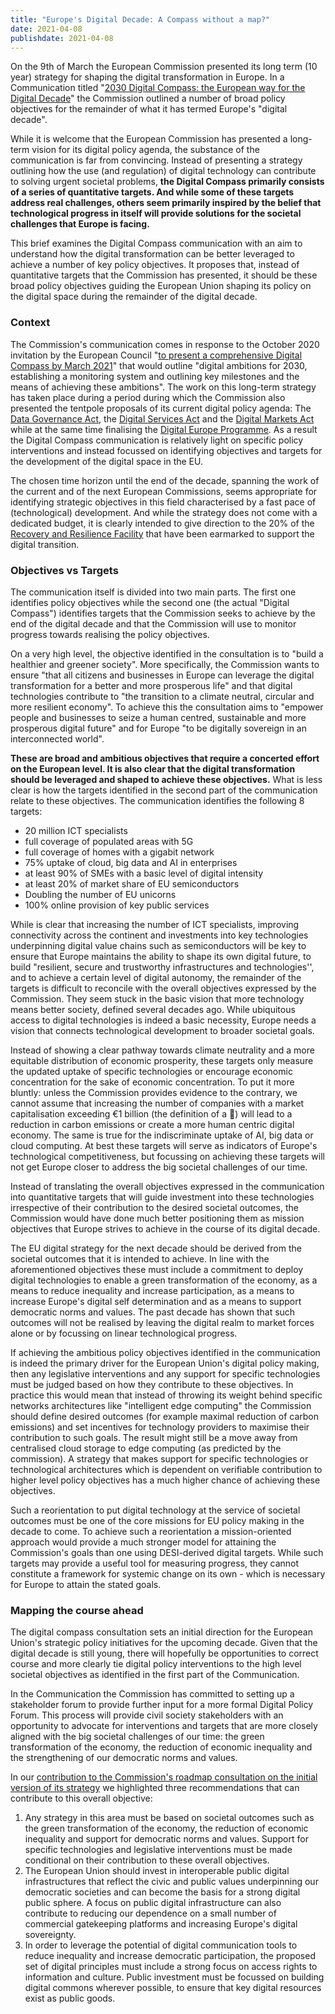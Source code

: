 ```yaml
---
title: "Europe's Digital Decade​: A Compass without a map?"
date: 2021-04-08
publishdate: 2021-04-08
---
```

On the 9th of March the European Commission presented its long term (10 year) strategy for shaping the digital transformation in Europe. In a Communication titled &quot;[2030 Digital Compass: the European way for the Digital Decade](https://eur-lex.europa.eu/resource.html?uri=cellar:12e835e2-81af-11eb-9ac9-01aa75ed71a1.0001.02/DOC_1&amp;format=PDF)&quot; the Commission outlined a number of broad policy objectives for the remainder of what it has termed Europe&#39;s &quot;digital decade&quot;.

While it is welcome that the European Commission has presented a long-term vision for its digital policy agenda, the substance of the communication is far from convincing. Instead of presenting a strategy outlining how the use (and regulation) of digital technology can contribute to solving urgent societal problems, **the Digital Compass primarily consists of a series of quantitative targets. And while some of these targets address real challenges, others seem primarily inspired by the belief that technological progress in itself will provide solutions for the societal challenges that Europe is facing.**

This brief examines the Digital Compass communication with an aim to understand how the digital transformation can be better leveraged to achieve a number of key policy objectives. It proposes that, instead of quantitative targets that the Commission has presented, it should be these broad policy objectives guiding the European Union shaping its policy on the digital space during the remainder of the digital decade.

### Context

The Commission&#39;s communication comes in response to the October 2020 invitation by the European Council &quot;[to present a comprehensive Digital Compass by March 2021](https://www.consilium.europa.eu/en/meetings/european-council/2020/10/01-02/)&quot; that would outline &quot;digital ambitions for 2030, establishing a monitoring system and outlining key milestones and the means of achieving these ambitions&quot;. The work on this long-term strategy has taken place during a period during which the Commission also presented the tentpole proposals of its current digital policy agenda: The [Data Governance Act](https://digital-strategy.ec.europa.eu/en/library/data-governance-act), the [Digital Services Act](https://ec.europa.eu/info/strategy/priorities-2019-2024/europe-fit-digital-age/digital-services-act-ensuring-safe-and-accountable-online-environment_en) and the [Digital Markets Act](https://ec.europa.eu/info/strategy/priorities-2019-2024/europe-fit-digital-age/digital-markets-act-ensuring-fair-and-open-digital-markets_en) while at the same time finalising the [Digital Europe Programme](https://digital-strategy.ec.europa.eu/en/activities/digital-programme). As a result the Digital Compass communication is relatively light on specific policy interventions and instead focussed on identifying objectives and targets for the development of the digital space in the EU.

The chosen time horizon until the end of the decade, spanning the work of the current and of the next European Commissions, seems appropriate for identifying strategic objectives in this field characterised by a fast pace of (technological) development. And while the strategy does not come with a dedicated budget, it is clearly intended to give direction to the 20% of the [Recovery and Resilience Facility](https://ec.europa.eu/info/business-economy-euro/recovery-coronavirus/recovery-and-resilience-facility_en) that have been earmarked to support the digital transition.

### Objectives vs Targets

The communication itself is divided into two main parts. The first one identifies policy objectives while the second one (the actual &quot;Digital Compass&quot;) identifies targets that the Commission seeks to achieve by the end of the digital decade and that the Commission will use to monitor progress towards realising the policy objectives.

On a very high level, the objective identified in the consultation is to &quot;build a healthier and greener society&quot;. More specifically, the Commission wants to ensure &quot;that all citizens and businesses in Europe can leverage the digital transformation for a better and more prosperous life&quot; and that digital technologies contribute to &quot;the transition to a climate neutral, circular and more resilient economy&quot;. To achieve this the consultation aims to &quot;empower people and businesses to seize a human centred, sustainable and more prosperous digital future&quot; and for Europe &quot;to be digitally sovereign in an interconnected world&quot;.

**These are broad and ambitious objectives that require a concerted effort on the European level. It is also clear that the digital transformation should be leveraged and shaped to achieve these objectives.** What is less clear is how the targets identified in the second part of the communication relate to these objectives. The communication identifies the following 8 targets:

- 20 million ICT specialists
- full coverage of populated areas with 5G
- full coverage of homes with a gigabit network
- 75% uptake of cloud, big data and AI in enterprises
- at least 90% of SMEs with a basic level of digital intensity
- at least 20% of market share of EU semiconductors
- Doubling the number of EU unicorns
- 100% online provision of key public services

While is clear that increasing the number of ICT specialists, improving connectivity across the continent and investments into key technologies underpinning digital value chains such as semiconductors will be key to ensure that Europe maintains the ability to shape its own digital future, to build &quot;resilient, secure and trustworthy infrastructures and technologies&#39;&#39;, and to achieve a certain level of digital autonomy, the remainder of the targets is difficult to reconcile with the overall objectives expressed by the Commission. They seem stuck in the basic vision that more technology means better society, defined several decades ago. While ubiquitous access to digital technologies is indeed a basic necessity, Europe needs a vision that connects technological development to broader societal goals.

Instead of showing a clear pathway towards climate neutrality and a more equitable distribution of economic prosperity, these targets only measure the updated uptake of specific technologies or encourage economic concentration for the sake of economic concentration. To put it more bluntly: unless the Commission provides evidence to the contrary, we cannot assume that increasing the number of companies with a market capitalisation exceeding €1 billion (the definition of a 🦄) will lead to a reduction in carbon emissions or create a more human centric digital economy. The same is true for the indiscriminate uptake of AI, big data or cloud computing. At best these targets will serve as indicators of Europe&#39;s technological competitiveness, but focussing on achieving these targets will not get Europe closer to address the big societal challenges of our time.

Instead of translating the overall objectives expressed in the communication into quantitative targets that will guide investment into these technologies irrespective of their contribution to the desired societal outcomes, the Commission would have done much better positioning them as mission objectives that Europe strives to achieve in the course of its digital decade.

The EU digital strategy for the next decade should be derived from the societal outcomes that it is intended to achieve. In line with the aforementioned objectives these must include a commitment to deploy digital technologies to enable a green transformation of the economy, as a means to reduce inequality and increase participation, as a means to increase Europe&#39;s digital self determination and as a means to support democratic norms and values. The past decade has shown that such outcomes will not be realised by leaving the digital realm to market forces alone or by focussing on linear technological progress.

If achieving the ambitious policy objectives identified in the communication is indeed the primary driver for the European Union&#39;s digital policy making, then any legislative interventions and any support for specific technologies must be judged based on how they contribute to these objectives. In practice this would mean that instead of throwing its weight behind specific networks architectures like &quot;intelligent edge computing&quot; the Commission should define desired outcomes (for example maximal reduction of carbon emissions) and set incentives for technology providers to maximise their contribution to such goals. The result might still be a move away from centralised cloud storage to edge computing (as predicted by the commission). A strategy that makes support for specific technologies or technological architectures which is dependent on verifiable contribution to higher level policy objectives has a much higher chance of achieving these objectives.

Such a reorientation to put digital technology at the service of societal outcomes must be one of the core missions for EU policy making in the decade to come. To achieve such a reorientation a mission-oriented approach would provide a much stronger model for attaining the Commission&#39;s goals than one using DESI-derived digital targets. While such targets may provide a useful tool for measuring progress, they cannot constitute a framework for systemic change on its own - which is necessary for Europe to attain the stated goals.

### Mapping the course ahead

The digital compass consultation sets an initial direction for the European Union&#39;s strategic policy initiatives for the upcoming decade. Given that the digital decade is still young, there will hopefully be opportunities to correct course and more clearly tie digital policy interventions to the high level societal objectives as identified in the first part of the Communication.

In the Communication the Commission has committed to setting up a stakeholder forum to provide further input for a more formal Digital Policy Forum. This process will provide civil society stakeholders with an opportunity to advocate for interventions and targets that are more closely aligned with the big societal challenges of our time: the green transformation of the economy, the reduction of economic inequality and the strengthening of our democratic norms and values.

In our [contribution to the Commission&#39;s roadmap consultation on the initial version of its strategy](https://ec.europa.eu/info/law/better-regulation/have-your-say/initiatives/12900-Europe-s-digital-decade-2030-digital-targets/F1966290) we highlighted three recommendations that can contribute to this overall objective:

1. Any strategy in this area must be based on societal outcomes such as the green transformation of the economy, the reduction of economic inequality and support for democratic norms and values. Support for specific technologies and legislative interventions must be made conditional on their contribution to these overall objectives.
2. The European Union should invest in interoperable public digital infrastructures that reflect the civic and public values underpinning our democratic societies and can become the basis for a strong digital public sphere. A focus on public digital infrastructure can also contribute to reducing our dependence on a small number of commercial gatekeeping platforms and increasing Europe&#39;s digital sovereignty.
3. In order to leverage the potential of digital communication tools to reduce inequality and increase democratic participation, the proposed set of digital principles must include a strong focus on access rights to information and culture. Public investment must be focussed on building digital commons wherever possible, to ensure that key digital resources exist as public goods.